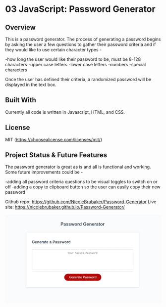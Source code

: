 # 03 JavaScript: Password Generator

## Overview

This is a password generator. The process of generating a password begins by asking the user a few questions to gather their password criteria and if they would like to use certain character types -

-how long the user would like their password to be, must be 8-128 characters
-upper case letters
-lower case letters
-numbers
-special characters

Once the user has defined their criteria, a randomized password will be displayed in the text box.

## Built With

Currently all code is written in Javascript, HTML, and CSS.

## License

MIT (https://choosealicense.com/licenses/mit/)

## Project Status & Future Features

The password generator is great as is and all is functional and working. Some future improvements could be -

-adding all password criteria questions to be visual toggles to switch on or off
-adding a copy to clipboard button so the user can easily copy their new password


Github repo: https://github.com/NicoleBrubaker/Password-Generator
Live site: https://nicolebrubaker.github.io/Password-Generator/


![screenshot of the existing application](image.png)